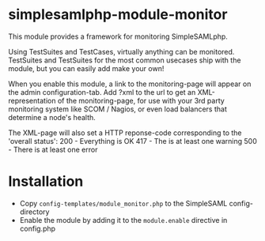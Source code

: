 # simplesamlphp-module-monitor
This module provides a framework for monitoring SimpleSAMLphp.

Using TestSuites and TestCases, virtually anything can be monitored.
TestSuites and TestSuites for the most common usecases ship with the module,
but you can easily add make your own!

When you enable this module, a link to the monitoring-page will appear on the admin configuration-tab.
Add ?xml to the url to get an XML-representation of the monitoring-page, for use with your
3rd party monitoring system like SCOM / Nagios, or even load balancers that determine a node's health.

The XML-page will also set a HTTP reponse-code corresponding to the 'overall status':
200 - Everything is OK
417 - The is at least one warning
500 - There is at least one error

# Installation
- Copy `config-templates/module_monitor.php` to the SimpleSAML config-directory
- Enable the module by adding it to the `module.enable` directive in config.php

